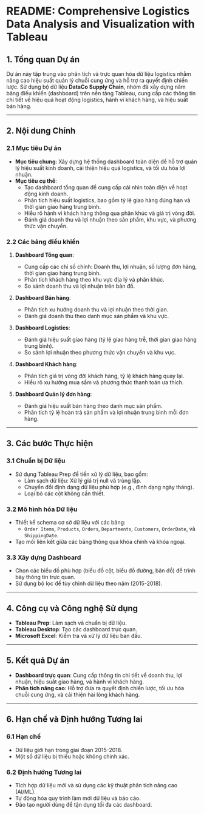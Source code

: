 # README: Comprehensive Logistics Data Analysis and Visualization with Tableau

## 1. Tổng quan Dự án

Dự án này tập trung vào phân tích và trực quan hóa dữ liệu logistics nhằm nâng cao hiệu suất quản lý chuỗi cung ứng và hỗ trợ ra quyết định chiến lược. Sử dụng bộ dữ liệu **DataCo Supply Chain**, nhóm đã xây dựng năm bảng điều khiển (dashboard) trên nền tảng Tableau, cung cấp các thông tin chi tiết về hiệu quả hoạt động logistics, hành vi khách hàng, và hiệu suất bán hàng.

---

## 2. Nội dung Chính

### 2.1 Mục tiêu Dự án

- **Mục tiêu chung**: Xây dựng hệ thống dashboard toàn diện để hỗ trợ quản lý hiệu suất kinh doanh, cải thiện hiệu quả logistics, và tối ưu hóa lợi nhuận.
- **Mục tiêu cụ thể**:
  - Tạo dashboard tổng quan để cung cấp cái nhìn toàn diện về hoạt động kinh doanh.
  - Phân tích hiệu suất logistics, bao gồm tỷ lệ giao hàng đúng hạn và thời gian giao hàng trung bình.
  - Hiểu rõ hành vi khách hàng thông qua phân khúc và giá trị vòng đời.
  - Đánh giá doanh thu và lợi nhuận theo sản phẩm, khu vực, và phương thức vận chuyển.

### 2.2 Các bảng điều khiển

1. **Dashboard Tổng quan**:
   - Cung cấp các chỉ số chính: Doanh thu, lợi nhuận, số lượng đơn hàng, thời gian giao hàng trung bình.
   - Phân tích khách hàng theo khu vực địa lý và phân khúc.
   - So sánh doanh thu và lợi nhuận trên bản đồ.

2. **Dashboard Bán hàng**:
   - Phân tích xu hướng doanh thu và lợi nhuận theo thời gian.
   - Đánh giá doanh thu theo danh mục sản phẩm và khu vực.

3. **Dashboard Logistics**:
   - Đánh giá hiệu suất giao hàng (tỷ lệ giao hàng trễ, thời gian giao hàng trung bình).
   - So sánh lợi nhuận theo phương thức vận chuyển và khu vực.

4. **Dashboard Khách hàng**:
   - Phân tích giá trị vòng đời khách hàng, tỷ lệ khách hàng quay lại.
   - Hiểu rõ xu hướng mua sắm và phương thức thanh toán ưa thích.

5. **Dashboard Quản lý đơn hàng**:
   - Đánh giá hiệu suất bán hàng theo danh mục sản phẩm.
   - Phân tích tỷ lệ hoàn trả sản phẩm và lợi nhuận trung bình mỗi đơn hàng.

---

## 3. Các bước Thực hiện

### 3.1 Chuẩn bị Dữ liệu

- Sử dụng Tableau Prep để tiền xử lý dữ liệu, bao gồm:
  - Làm sạch dữ liệu: Xử lý giá trị null và trùng lặp.
  - Chuyển đổi định dạng dữ liệu phù hợp (e.g., định dạng ngày tháng).
  - Loại bỏ các cột không cần thiết.

### 3.2 Mô hình hóa Dữ liệu

- Thiết kế schema cơ sở dữ liệu với các bảng:
  - `Order Items`, `Products`, `Orders`, `Departments`, `Customers`, `OrderDate`, và `ShippingDate`.
- Tạo mối liên kết giữa các bảng thông qua khóa chính và khóa ngoại.

### 3.3 Xây dựng Dashboard

- Chọn các biểu đồ phù hợp (biểu đồ cột, biểu đồ đường, bản đồ) để trình bày thông tin trực quan.
- Sử dụng bộ lọc để tùy chỉnh dữ liệu theo năm (2015-2018).

---

## 4. Công cụ và Công nghệ Sử dụng

- **Tableau Prep**: Làm sạch và chuẩn bị dữ liệu.
- **Tableau Desktop**: Tạo các dashboard trực quan.
- **Microsoft Excel**: Kiểm tra và xử lý dữ liệu ban đầu.

---

## 5. Kết quả Dự án

- **Dashboard trực quan**: Cung cấp thông tin chi tiết về doanh thu, lợi nhuận, hiệu suất giao hàng, và hành vi khách hàng.
- **Phân tích nâng cao**: Hỗ trợ đưa ra quyết định chiến lược, tối ưu hóa chuỗi cung ứng, và cải thiện hài lòng khách hàng.

---

## 6. Hạn chế và Định hướng Tương lai

### 6.1 Hạn chế

- Dữ liệu giới hạn trong giai đoạn 2015-2018.
- Một số dữ liệu bị thiếu hoặc không chính xác.

### 6.2 Định hướng Tương lai

- Tích hợp dữ liệu mới và sử dụng các kỹ thuật phân tích nâng cao (AI/ML).
- Tự động hóa quy trình làm mới dữ liệu và báo cáo.
- Đào tạo người dùng để tận dụng tối đa các dashboard.
